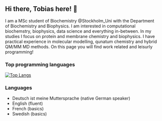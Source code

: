 ## Hi there, Tobias here! 👋

I am a MSc student of Biochemistry @Stockholm_Uni with the Department of Biochemistry and Biophysics. I am interested in computational biochemstry, biophysics, data science and everything in-between. In my studies I focus on protein and membrane chemistry and biophysics. I have practical experience in molecular modelling, qunatum chemistry and hybrid QM/MM MD methods. On this page you will find work related and leisurly programming!

### Top programming languages

[![Top Langs](https://github-readme-stats.vercel.app/api/top-langs/?username=tobias-fritz&layout=compact)](https://github.com/tobias-fritz)

### Languages

- Deutsch ist meine Muttersprache (native German speaker)
- English (fluent)
- French (basics)
- Swedish (basics)
